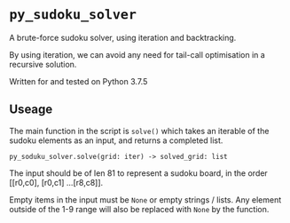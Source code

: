 # `py_sudoku_solver`

A brute-force sudoku solver, using iteration and backtracking.

By using iteration, we can avoid any need for tail-call optimisation in a recursive solution.

Written for and tested on Python 3.7.5

## Useage
The main function in the script is `solve()` which takes an iterable of the sudoku elements as an input, and returns a completed list.

    py_soduku_solver.solve(grid: iter) -> solved_grid: list

The input should be of len 81 to represent a sudoku board, in the order [[r0,c0], [r0,c1] ...[r8,c8]].

Empty items in the input must be `None` or empty strings / lists.
Any element outside of the 1-9 range will also be replaced with `None` by the function.